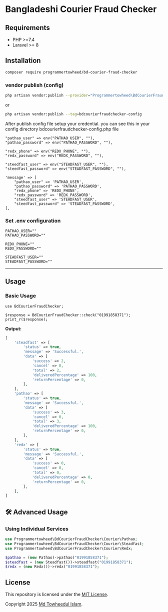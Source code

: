 # Bangladeshi Courier Fraud Checker

## Requirements

- PHP >=7.4
- Laravel >= 8

## Installation

```bash
composer require programmertowheed/bd-courier-fraud-checker
```

### vendor publish (config)

```bash
php artisan vendor:publish --provider="Programmertowheed\BdCourierFraudChecker\BdCourierFraudCheckerServiceProvider"
```

or

```bash
php artisan vendor:publish --tag=bdcourierfraudchecker-config
```

After publish config file setup your credential. you can see this in your config directory
bdcourierfraudchecker-config.php file

```
"pathao_user" => env("PATHAO_USER", ""),
"pathao_password" => env("PATHAO_PASSWORD", ""),

"redx_phone" => env("REDX_PHONE", ""),
"redx_password" => env("REDX_PASSWORD", ""),

"steedfast_user" => env("STEADFAST_USER", ""),
"steedfast_password" => env("STEADFAST_PASSWORD", ""),

'message' => [
    "pathao_user" => 'PATHAO_USER',
    "pathao_password" => 'PATHAO_PASSWORD',
    "redx_phone" => 'REDX_PHONE',
    "redx_password" => 'REDX_PASSWORD',
    "steedfast_user" => 'STEADFAST_USER',
    "steedfast_password" => 'STEADFAST_PASSWORD',
],
```

### Set .env configuration

```
PATHAO_USER=""
PATHAO_PASSWORD=""

REDX_PHONE=""
REDX_PASSWORD=""

STEADFAST_USER=""
STEADFAST_PASSWORD=""
```

---

## Usage

### Basic Usage

```
use BdCourierFraudChecker;

$response = BdCourierFraudChecker::check("01991858371");
print_r($response);
```

**Output:**

```php
[
    'steadfast' => [
        'status' => true,
        'message' => 'Successful.',
        'data' => [
            'success' => 2,
            'cancel' => 0,
            'total' => 2,
            'deliveredPercentage' => 100,
            'returnPercentage' => 0,
        ],
    ],
    'pathao' => [
        'status' => true,
        'message' => 'Successful.',
        'data' => [
            'success' => 3,
            'cancel' => 0,
            'total' => 3,
            'deliveredPercentage' => 100,
            'returnPercentage' => 0,
        ],
    ],
    'redx' => [
        'status' => true,
        'message' => 'Successful.',
        'data' => [
            'success' => 0,
            'cancel' => 0,
            'total' => 0,
            'deliveredPercentage' => 0,
            'returnPercentage' => 0,
        ],
    ],
]
```

## 🛠️ Advanced Usage

### Using Individual Services

```php
use Programmertowheed\BdCourierFraudChecker\Courier\Pathao;
use Programmertowheed\BdCourierFraudChecker\Courier\Steadfast;
use Programmertowheed\BdCourierFraudChecker\Courier\Redx;

$pathao = (new Pathao)->pathao("01991858371");
$steadfast = (new Steadfast())->steadfast("01991858371");
$redx = (new Redx())->redx("01991858371");
```

## License

This repository is licensed under the [MIT License](http://opensource.org/licenses/MIT).

Copyright 2025 [Md Towheedul Islam](https://github.com/programmertowheed).
